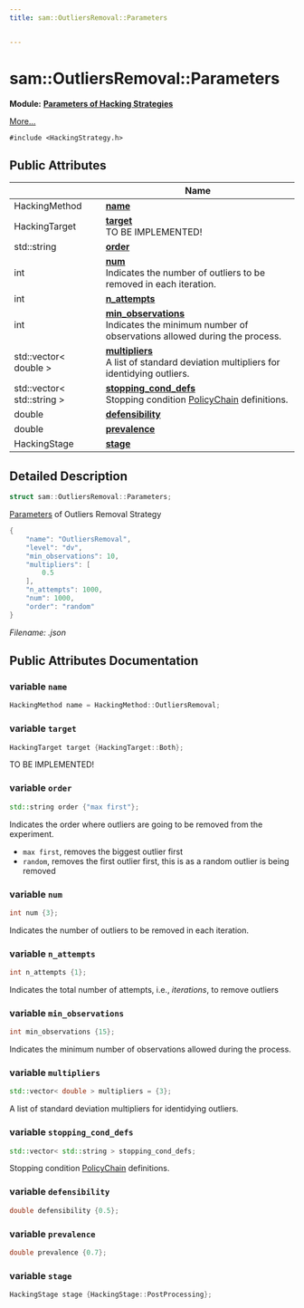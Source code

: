 ```yaml
---
title: sam::OutliersRemoval::Parameters


---
```


# sam::OutliersRemoval::Parameters


**Module:** **[Parameters of Hacking Strategies](/doxygen/Modules/group___hacking_strategies_parameters/)**

 [More...](#detailed-description)


`#include <HackingStrategy.h>`















## Public Attributes

|                | Name           |
| -------------- | -------------- |
| HackingMethod | **[name](/doxygen/Classes/structsam_1_1_outliers_removal_1_1_parameters/#variable-name)**  |
| HackingTarget | **[target](/doxygen/Classes/structsam_1_1_outliers_removal_1_1_parameters/#variable-target)** <br>TO BE IMPLEMENTED!  |
| std::string | **[order](/doxygen/Classes/structsam_1_1_outliers_removal_1_1_parameters/#variable-order)**  |
| int | **[num](/doxygen/Classes/structsam_1_1_outliers_removal_1_1_parameters/#variable-num)** <br>Indicates the number of outliers to be removed in each iteration.  |
| int | **[n_attempts](/doxygen/Classes/structsam_1_1_outliers_removal_1_1_parameters/#variable-n_attempts)**  |
| int | **[min_observations](/doxygen/Classes/structsam_1_1_outliers_removal_1_1_parameters/#variable-min_observations)** <br>Indicates the minimum number of observations allowed during the process.  |
| std::vector< double > | **[multipliers](/doxygen/Classes/structsam_1_1_outliers_removal_1_1_parameters/#variable-multipliers)** <br>A list of standard deviation multipliers for identidying outliers.  |
| std::vector< std::string > | **[stopping_cond_defs](/doxygen/Classes/structsam_1_1_outliers_removal_1_1_parameters/#variable-stopping_cond_defs)** <br>Stopping condition [PolicyChain]() definitions.  |
| double | **[defensibility](/doxygen/Classes/structsam_1_1_outliers_removal_1_1_parameters/#variable-defensibility)**  |
| double | **[prevalence](/doxygen/Classes/structsam_1_1_outliers_removal_1_1_parameters/#variable-prevalence)**  |
| HackingStage | **[stage](/doxygen/Classes/structsam_1_1_outliers_removal_1_1_parameters/#variable-stage)**  |






## Detailed Description

```cpp
struct sam::OutliersRemoval::Parameters;
```



























[Parameters](/doxygen/Classes/structsam_1_1_outliers_removal_1_1_parameters/) of Outliers Removal Strategy



```cpp
{
    "name": "OutliersRemoval",
    "level": "dv",
    "min_observations": 10,
    "multipliers": [
        0.5
    ],
    "n_attempts": 1000,
    "num": 1000,
    "order": "random"
}
```

_Filename: .json_











## Public Attributes Documentation

### variable `name`

```cpp
HackingMethod name = HackingMethod::OutliersRemoval;
```





























### variable `target`

```cpp
HackingTarget target {HackingTarget::Both};
```

TO BE IMPLEMENTED! 




























### variable `order`

```cpp
std::string order {"max first"};
```



























Indicates the order where outliers are going to be removed from the experiment. 

* `max first`, removes the biggest outlier first 
* `random`, removes the first outlier first, this is as a random outlier is being removed 


### variable `num`

```cpp
int num {3};
```

Indicates the number of outliers to be removed in each iteration. 




























### variable `n_attempts`

```cpp
int n_attempts {1};
```



























Indicates the total number of attempts, i.e., _iterations_, to remove outliers 


### variable `min_observations`

```cpp
int min_observations {15};
```

Indicates the minimum number of observations allowed during the process. 




























### variable `multipliers`

```cpp
std::vector< double > multipliers = {3};
```

A list of standard deviation multipliers for identidying outliers. 




























### variable `stopping_cond_defs`

```cpp
std::vector< std::string > stopping_cond_defs;
```

Stopping condition [PolicyChain]() definitions. 




























### variable `defensibility`

```cpp
double defensibility {0.5};
```





























### variable `prevalence`

```cpp
double prevalence {0.7};
```





























### variable `stage`

```cpp
HackingStage stage {HackingStage::PostProcessing};
```

































